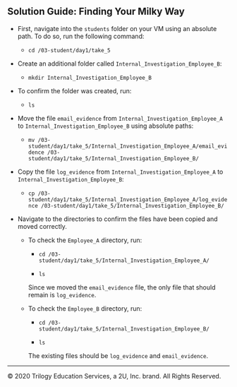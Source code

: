 ## Solution Guide: Finding Your Milky Way

- First, navigate into the `students` folder on your VM using an absolute path. To do so, run the following command:

  - `cd /03-student/day1/take_5`

- Create an additional folder called `Internal_Investigation_Employee_B`:
   - `mkdir Internal_Investigation_Employee_B`
    
-  To confirm the folder was created, run:
      - `ls`
          
- Move the file `email_evidence` from `Internal_Investigation_Employee_A` to `Internal_Investigation_Employee_B` using absolute paths:
  - `mv /03-student/day1/take_5/Internal_Investigation_Employee_A/email_evidence /03-student/day1/take_5/Internal_Investigation_Employee_B/`

- Copy the file `log_evidence` from `Internal_Investigation_Employee_A` to `Internal_Investigation_Employee_B`:

  - `cp /03-student/day1/take_5/Internal_Investigation_Employee_A/log_evidence /03-student/day1/take_5/Internal_Investigation_Employee_B/`
    
- Navigate to the directories to confirm the files have been copied and moved correctly.

  - To check the `Employee_A` directory, run: 

    - `cd /03-student/day1/take_5/Internal_Investigation_Employee_A/`

    -  `ls`
        
    Since we moved the `email_evidence` file, the only file that should remain is `log_evidence`. 
           
  - To check the `Employee_B` directory, run: 
      - `cd /03-student/day1/take_5/Internal_Investigation_Employee_B/`
      
      - `ls`

    The existing files should be `log_evidence` and `email_evidence`.

--- 
© 2020 Trilogy Education Services, a 2U, Inc. brand. All Rights Reserved.
